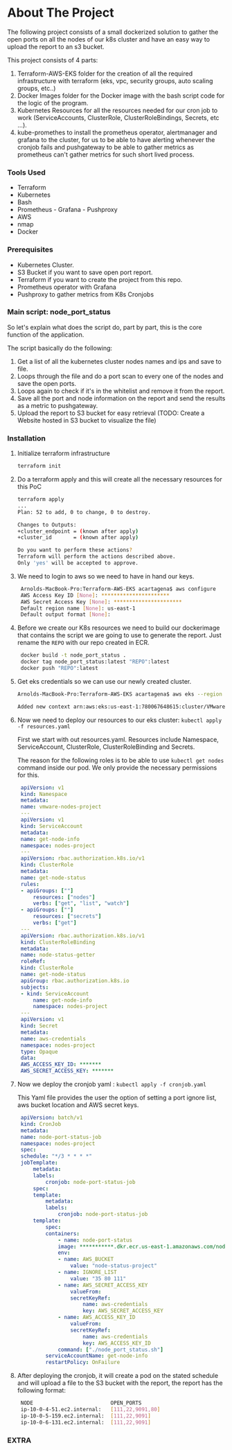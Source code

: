 
# About The Project

The following project consists of a small dockerized solution to gather the open ports on all the nodes of our k8s cluster and have an easy way to upload the report to an s3 bucket.

This project consists of 4 parts:
1. Terraform-AWS-EKS folder for the creation of all the required infrastructure with terraform (eks, vpc, security groups, auto scaling groups, etc..)
2. Docker Images folder for the Docker image with the bash script code for the logic of the program.
3. Kubernetes Resources for all the resources needed for our cron job to work (ServiceAccounts, ClusterRole, ClusterRoleBindings, Secrets, etc ...).
4. kube-promethes to install the prometheus operator, alertmanager and grafana to the cluster, for us to be able to have alerting whenever the cronjob fails and pushgateway to be able to gather metrics as prometheus can't gather metrics for such short lived process.

### Tools Used

* Terraform
* Kubernetes
* Bash
* Prometheus - Grafana - Pushproxy
* AWS
* nmap
* Docker

### Prerequisites

* Kubernetes Cluster.
* S3 Bucket if you want to save open port report.
* Terraform if you want to create the project from this repo.
* Prometheus operator with Grafana
* Pushproxy to gather metrics from K8s Cronjobs

### Main script: node_port_status

So let's explain what does the script do, part by part, this is the core function of the application.

The script basically do the following:
1. Get a list of all the kubernetes cluster nodes names and ips and save to file.
2. Loops through the file and do a port scan to every one of the nodes and save the open ports.
3. Loops again to check if it's in the whitelist and remove it from the report.
4. Save all the port and node information on the report and send the results as a metric to pushgateway.
5. Upload the report to S3 bucket for easy retrieval  (TODO: Create a Website hosted in S3 bucket to visualize the file)


### Installation

1. Initialize terraform infrastructure
   ```sh
   terraform init
   ```
2. Do a terraform apply and this will create all the necessary resources for this PoC
   ```sh
   terraform apply
   ...
   Plan: 52 to add, 0 to change, 0 to destroy.

   Changes to Outputs:
   +cluster_endpoint = (known after apply)
   +cluster_id       = (known after apply)

   Do you want to perform these actions?
   Terraform will perform the actions described above.
   Only 'yes' will be accepted to approve.

   ```
3. We need to login to aws so we need to have in hand our keys.
   ```sh
    Arnolds-MacBook-Pro:Terraform-AWS-EKS acartagena$ aws configure
    AWS Access Key ID [None]: **********************
    AWS Secret Access Key [None]: **********************
    Default region name [None]: us-east-1
    Default output format [None]:
   ```
4. Before we create our K8s resources we need to build our dockerimage that contains the script we are going to use to generate the report. Just rename the ```REPO``` with our repo created in ECR.
   ```sh
    docker build -t node_port_status .
    docker tag node_port_status:latest "REPO":latest
    docker push "REPO":latest
   ```
5. Get eks credentials so we can use our newly created cluster.
   ```sh
   Arnolds-MacBook-Pro:Terraform-AWS-EKS acartagena$ aws eks --region us-east-1 update-kubeconfig --name VMware-DEMO-Project

   Added new context arn:aws:eks:us-east-1:780067648615:cluster/VMware-DEMO-Project to /Users/acartagena/.kube/config
   ```
6. Now we need to deploy our resources to our eks cluster:
   ```kubectl apply -f resources.yaml```
   
   First we start with out resources.yaml. Resources include Namespace, ServiceAccount, ClusterRole, ClusterRoleBinding and Secrets.
   
   The reason for the following roles is to be able to use ```kubectl get nodes``` command inside our pod. We only provide the necessary permissions for this.
   ```yaml
    apiVersion: v1
    kind: Namespace
    metadata:
    name: vmware-nodes-project
    ---
    apiVersion: v1
    kind: ServiceAccount
    metadata:
    name: get-node-info
    namespace: nodes-project
    ---
    apiVersion: rbac.authorization.k8s.io/v1
    kind: ClusterRole
    metadata:
    name: get-node-status
    rules:
    - apiGroups: [""]
        resources: ["nodes"]
        verbs: ["get", "list", "watch"]
    - apiGroups: [""]
        resources: ["secrets"]
        verbs: ["get"]
    ---
    apiVersion: rbac.authorization.k8s.io/v1
    kind: ClusterRoleBinding
    metadata:
    name: node-status-getter
    roleRef:
    kind: ClusterRole
    name: get-node-status
    apiGroup: rbac.authorization.k8s.io
    subjects:
    - kind: ServiceAccount
        name: get-node-info
        namespace: nodes-project
    ---
    apiVersion: v1
    kind: Secret
    metadata:
    name: aws-credentials
    namespace: nodes-project
    type: Opaque
    data:
    AWS_ACCESS_KEY_ID: *******
    AWS_SECRET_ACCESS_KEY: *******
   ```
7. Now we deploy the cronjob yaml : ```kubectl apply -f cronjob.yaml```
   
   This Yaml file provides the user the option of setting a port ignore list, aws bucket location and AWS secret keys.
   
   ```yaml
    apiVersion: batch/v1
    kind: CronJob
    metadata:
    name: node-port-status-job
    namespace: nodes-project
    spec:
    schedule: "*/3 * * * *"
    jobTemplate:
        metadata:
        labels:
            cronjob: node-port-status-job
        spec:
        template:
            metadata:
            labels:
                cronjob: node-port-status-job
        template:
            spec:
            containers:
                - name: node-port-status
                image: ***********.dkr.ecr.us-east-1.amazonaws.com/node_port_status:latest
                env:
                - name: AWS_BUCKET
                    value: "node-status-project"
                - name: IGNORE_LIST
                    value: "35 80 111"
                - name: AWS_SECRET_ACCESS_KEY
                    valueFrom:
                    secretKeyRef:
                        name: aws-credentials
                        key: AWS_SECRET_ACCESS_KEY
                - name: AWS_ACCESS_KEY_ID
                    valueFrom:
                    secretKeyRef:
                        name: aws-credentials
                        key: AWS_ACCESS_KEY_ID
                command: ["./node_port_status.sh"]
            serviceAccountName: get-node-info
            restartPolicy: OnFailure
   ```
8. After deploying the cronjob, it will create a pod on the stated schedule and will upload a file to the S3 bucket with the report, the report has the following format:
   ```sh
    NODE                         OPEN_PORTS
    ip-10-0-4-51.ec2.internal:   [111,22,9091,80]
    ip-10-0-5-159.ec2.internal:  [111,22,9091]
    ip-10-0-6-131.ec2.internal:  [111,22,9091]
   ```

### EXTRA



